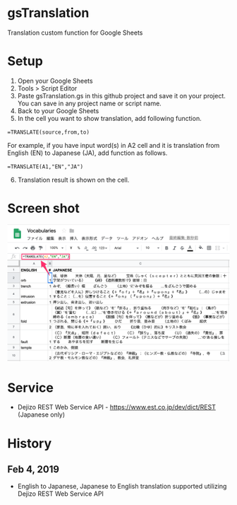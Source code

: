 # gsTranslation
Translation custom function for Google Sheets

# Setup
1. Open your Google Sheets
2. Tools > Script Editor
3. Paste gsTranslation.gs in this github project and save it on your project. You can save in any project name or script name.
4. Back to your Google Sheets
5. In the cell you want to show translation, add following function.
```
=TRANSLATE(source,from,to)
```
For example, if you have input word(s) in A2 cell and it is translation from English (EN) to Japanese (JA), add function as follows.
```
=TRANSLATE(A1,"EN","JA")
```
6. Translation result is shown on the cell.

# Screen shot
![Usage](https://raw.githubusercontent.com/takafreak/gsTranslation/master/Custom%20Functions%20in%20Google%20Sheets%20-%20Translate.png "Usage")

# Service
* Dejizo REST Web Service API - https://www.est.co.jp/dev/dict/REST (Japanese only)

# History
## Feb 4, 2019
* English to Japanese, Japanese to English translation supported utilizing Dejizo REST Web Service API
